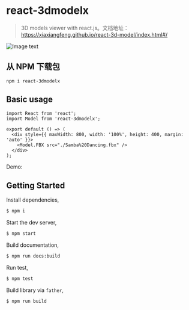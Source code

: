 # react-3dmodelx

> 3D models viewer with react.js。文档地址：https://xiaxiangfeng.github.io/react-3d-model/index.html#/

![Image text](https://xiaxiangfeng.github.io/react-3d-model/Animation.gif)

## 从 NPM 下载包

```npm
npm i react-3dmodelx
```

## Basic usage

```tsx
import React from 'react';
import Model from 'react-3dmodelx';

export default () => (
  <div style={{ maxWidth: 800, width: '100%', height: 400, margin: 'auto' }}>
    <Model.FBX src="./Samba%20Dancing.fbx" />
  </div>
);
```

Demo:

## Getting Started

Install dependencies,

```bash
$ npm i
```

Start the dev server,

```bash
$ npm start
```

Build documentation,

```bash
$ npm run docs:build
```

Run test,

```bash
$ npm test
```

Build library via `father`,

```bash
$ npm run build
```
